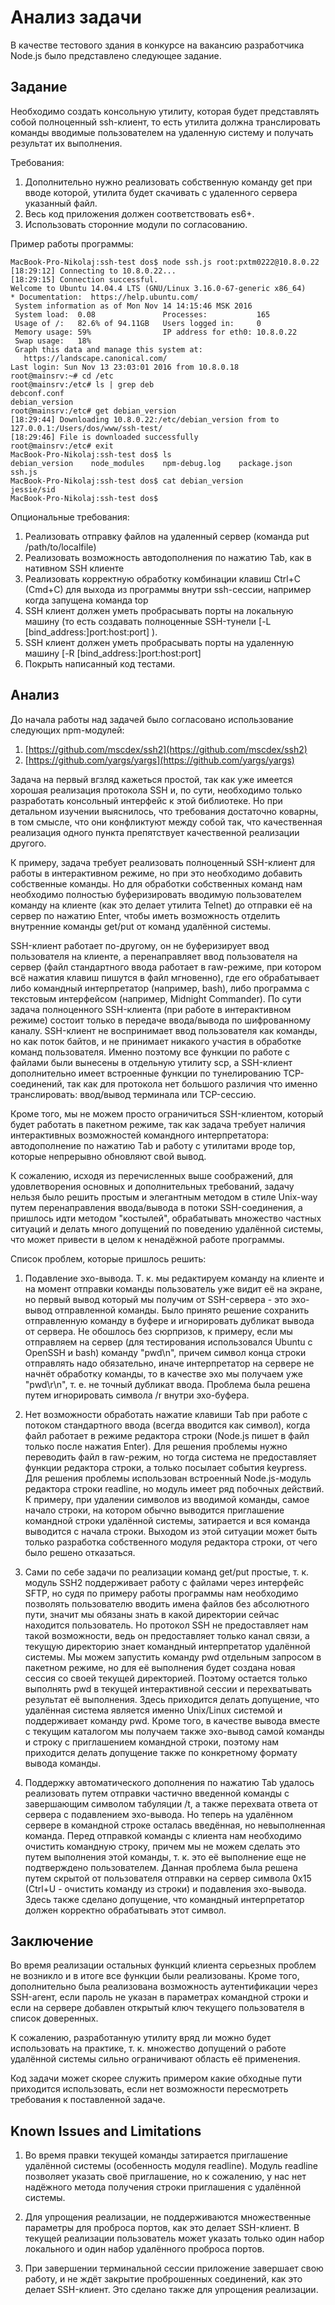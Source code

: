 # Анализ задачи

В качестве тестового здания в конкурсе на вакансию разработчика Node.js было представлено следующее задание.

## Задание
Необходимо создать консольную утилиту, которая будет представлять собой полноценный ssh-клиент, то есть утилита должна транслировать команды вводимые пользователем на удаленную систему и получать результат их выполнения.

Требования:

 1. Дополнительно нужно реализовать собственную команду get <filename> при вводе которой, утилита будет скачивать с удаленного сервера указанный файл.
 2. Весь код приложения должен соответствовать es6+.
 3. Использовать сторонние модули по согласованию.

Пример работы программы:

```
MacBook-Pro-Nikolaj:ssh-test dos$ node ssh.js root:pxtm0222@10.8.0.22
[18:29:12] Connecting to 10.8.0.22...
[18:29:15] Connection successful.
Welcome to Ubuntu 14.04.4 LTS (GNU/Linux 3.16.0-67-generic x86_64)
* Documentation:  https://help.ubuntu.com/
 System information as of Mon Nov 14 14:15:46 MSK 2016
 System load:  0.08               Processes:           165
 Usage of /:   82.6% of 94.11GB   Users logged in:     0
 Memory usage: 59%                IP address for eth0: 10.8.0.22
 Swap usage:   18%
 Graph this data and manage this system at:
   https://landscape.canonical.com/
Last login: Sun Nov 13 23:03:01 2016 from 10.8.0.18
root@mainsrv:~# cd /etc
root@mainsrv:/etc# ls | grep deb
debconf.conf
debian_version
root@mainsrv:/etc# get debian_version
[18:29:44] Downloading 10.8.0.22:/etc/debian_version from to 127.0.0.1:/Users/dos/www/ssh-test/
[18:29:46] File is downloaded successfully
root@mainsrv:/etc# exit
MacBook-Pro-Nikolaj:ssh-test dos$ ls
debian_version    node_modules    npm-debug.log    package.json    ssh.js
MacBook-Pro-Nikolaj:ssh-test dos$ cat debian_version
jessie/sid
MacBook-Pro-Nikolaj:ssh-test dos$
```
Опциональные требования:

 1. Реализовать отправку файлов на удаленный сервер (команда put /path/to/localfile)
 2. Реализовать возможность автодополнения по нажатию Tab, как в нативном SSH клиенте
 3. Реализовать корректную обработку комбинации клавиш Ctrl+C (Cmd+C) для выхода из программы внутри ssh-сессии, например когда запущена команда top
 4. SSH клиент должен уметь пробрасывать порты на локальную машину (то есть создавать полноценные SSH-тунели [-L [bind_address:]port:host:port] ).
 5. SSH клиент должен уметь пробрасывать порты на удаленную машину [-R [bind_address:]port:host:port]
 6. Покрыть написанный код тестами.
 
 ## Анализ

До начала работы над задачей было согласовано использование следующих npm-модулей:
 1. [https://github.com/mscdex/ssh2](https://github.com/mscdex/ssh2)
 2. [https://github.com/yargs/yargs](https://github.com/yargs/yargs)
 
Задача на первый вгзляд кажеться простой, так как уже имеется хорошая реализация протокола SSH и, по сути, необходимо только разработать консольный интерфейс к этой библиотеке. Но при детальном изучении выяснилось, что требования достаточно коварны, в том смысле, что они конфликтуют между собой так, что качественная реализация одного пункта препятствует качественной реализации другого.

К примеру, задача требует реализовать полноценный SSH-клиент для работы в интерактивном режиме, но при это необходимо добавить собственные команды. Но для обработки собственных команд нам необходимо полностью буферизировать вводимую пользователем команду на клиенте (как это делает утилита Telnet) до отправки её на сервер по нажатию Enter, чтобы иметь возможность отделить внутренние команды get/put от команд удалённой системы.

SSH-клиент работает по-другому, он не буферизирует ввод пользователя на клиенте, а перенаправляет ввод пользователя на сервер (файл стандартного ввода работает в raw-режиме, при котором всё нажатия клавиш пишутся в файл мгновенно), где его обрабатывает либо командный интерпретатор (например, bash), либо программа с текстовым интерфейсом (например, Midnight Commander). По сути задача полноценного SSH-клиента (при работе в интерактивном режиме) состоит только в передаче ввода/вывода по шифрованному каналу. SSH-клиент не воспринимает ввод пользователя как команды, но как поток байтов, и не принимает никакого участия в обработке команд пользователя. Именно поэтому все функции по работе с файлами были вынесены в отдельную утилиту scp, а SSH-клиент дополнительно имеет встроенные функции по тунелированию TCP-соединений, так как для протокола нет большого различия что именно транслировать: ввод/вывод терминала или TCP-сессию.

Кроме того, мы не можем просто ограничиться SSH-клиентом, который будет работать в пакетном режиме, так как задача требует наличия интерактивных возможностей командного интерпретатора: автодополнение по нажатию Tab и работу с утилитами вроде top, которые непрерывно обновляют свой вывод.

К сожалению, исходя из перечисленных выше соображений, для удовлетворения основных и дополнительных требований, задачу нельзя было решить простым и элегантным методом в стиле Unix-way путем перенаправления ввода/вывода в потоки SSH-соединения, а пришлось идти методом "костылей", обрабатывать множество частных ситуаций и делать много допущений по поведению удалённой системы, что может привести в целом к ненадёжной работе программы.

Список проблем, которые пришлось решить:

1. Подавление эхо-вывода. Т. к. мы редактируем команду на клиенте и на момент отправки команды пользователь уже видит её на экране, но первый вывод который мы получим от SSH-сервера - это эхо-вывод отправленной команды. Было принято решение сохранить отправленную команду в буфере и игнорировать дубликат вывода от сервера. Не обошлось без сюрпризов, к примеру, если мы отправляем на сервер (для тестирования использовался Ubuntu c OpenSSH и bash) команду "pwd\n", причем символ конца строки отправлять надо обязательно, иначе интерпретатор на сервере не начнёт обработку команды, то в качестве эхо мы получаем уже "pwd\r\n", т. е. не точный дубликат ввода. Проблема была решена путем игнорировать символа /r внутри эхо-буфера.

2. Нет возможности обработать нажатие клавиши Tab при работе с потоком стандартного ввода (всегда вводится как символ), когда файл работает в режиме редактора строки (Node.js пишет в файл только после нажатия Enter). Для решения проблемы нужно переводить файл в raw-режим, но тогда система не предоставляет функции редактора строки, а только посылает события keypress. Для решения проблемы использован встроенный Node.js-модуль редактора строки readline, но модуль имеет ряд побочных действий. К примеру, при удалении символов из вводимой команды, самое начало строки, на котором обычно выводится приглашение командной строки удалённой системы, затирается и вся команда выводится с начала строки. Выходом из этой ситуации может быть только разработка собственного модуля редактора строки, от чего было решено отказаться.

3. Сами по себе задачи по реализации команд get/put простые, т. к. модуль SSH2 поддерживает работу с файлами через интерфейс SFTP, но судя по примеру работы программы нам необходимо позволять пользователю вводить имена файлов без абсолютного пути, значит мы обязаны знать в какой директории сейчас находится пользователь. Но протокол SSH не предоставляет нам такой возможности, ведь он предоставляет только канал связи, а текущую директорию знает командный интерпретатор удалённой системы. Мы можем запустить команду pwd отдельным запросом в пакетном режиме, но для её выполнения будет создана новая сессия со своей текущей директорией. Поэтому остается только выполнять pwd в текущей интерактивной сессии и перехватывать результат её выполнения. Здесь приходится делать допущение, что удалённая система является именно Unix/Linux системой и поддерживает команду pwd. Кроме того, в качестве вывода вместе с текущим каталогом мы получаем также эхо-вывод самой команды и строку с приглашением командной строки, поэтому нам приходится делать допущение также по конкретному формату вывода команды.

4. Поддержку автоматического дополнения по нажатию Tab удалось реализовать путем отправки частично введенной команды с завершающим символом табуляции /t, а также перехвата ответа от сервера с подавлением эхо-вывода. Но теперь на удалённом сервере в командной строке осталась введённая, но невыполненная команда. Перед отправкой команды с клиента нам необходимо очистить командную строку, причем мы не можем сделать это путем выполнения этой команды, т. к. это её выполнение еще не подтверждено пользователем. Данная проблема была решена путем скрытой от пользователя отправки на сервер символа 0x15 (Ctrl+U - очистить команду из строки) и подавления эхо-вывода. Здесь также сделано допущение, что командный интерпретатор должен корректно обрабатывать этот символ.

## Заключение

Во время реализации остальных функций клиента серьезных проблем не возникло и в итоге все функции были реализованы. Кроме того, дополнительно была реализована возможность аутентификации через SSH-агент, если пароль не указан в параметрах командной строки и если на сервере добавлен открытый ключ текущего пользователя в список доверенных.

К сожалению, разработанную утилиту вряд ли можно будет использовать на практике, т. к. множество допущений о работе удалённой системы сильно ограничивают область её применения.

Код задачи может скорее служить примером какие обходные пути приходится использовать, если нет возможности пересмотреть требования к поставленной задаче.

##  Known Issues and Limitations

 1. Во время правки текущей команды затирается приглашение удалённой системы (особенность модуля readline). Модуль readline позволяет указать своё приглашение, но к сожалению, у нас нет надёжного метода получения строки приглашения с удалённой системы.

 2. Для упрощения реализации, не поддерживаются множественные параметры для проброса портов, как это делает SSH-клиент. В текущей реализации пользователь может указать только один набор локального и один набор удалённого проброса портов.
 
 3. При завершении терминальной сессии приложение завершает свою работу, и не ждёт закрытие проброшенных соединений, как это делает SSH-клиент. Это сделано также для упрощения реализации.
